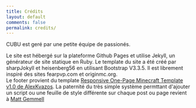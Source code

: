 ```yaml
---
title: Crédits
layout: default
comments: false
permalink: credits/
---
```

CUBU est geré par une petite équipe de passionés.


Le site est hébergé sur la plateforme Github Pages et utilise Jekyll, un générateur de site statique en Ruby. Le template du site a été créé par sharpJokyll et heisenberg56 en utilisant Bootstrap V3.3.5. Il est librement inspiré des sites fearpvp.com et originmc.org.<br>
Le footer provient du template [Responsive One-Page Minecraft Template v1.0 de AlexKvazos](https://www.mc-market.org/resources/6/). La paternité du très simple système permttant d'ajouter un script ou une feuille de style différente sur chaque post ou page revient à [Matt Gemmell](http://mattgemmell.com/page-specific-assets-with-jekyll/)